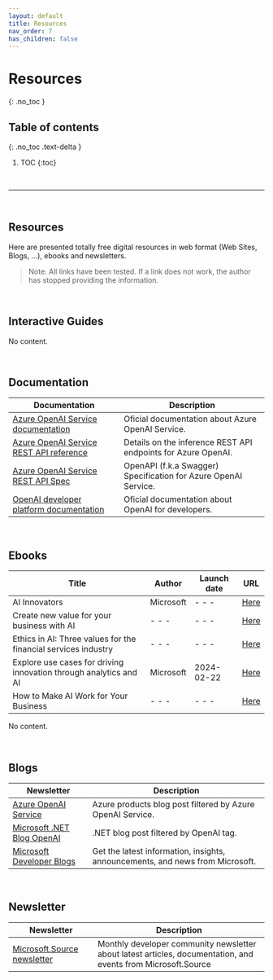 ```yaml
---
layout: default
title: Resources
nav_order: 7
has_children: false
---
```


# Resources
{: .no_toc }


## Table of contents
{: .no_toc .text-delta }

1. TOC
{:toc}

<br/>

---

<br/>

## Resources

Here are presented totally free digital resources in web format (Web Sites, Blogs, ...), ebooks and newsletters.

> Note: All links have been tested. If a link does not work, the author has stopped providing the information.

<br/>

## Interactive Guides


<!-- 
| Topic | Guide |
| :---: | ---   | 
| - - - | - - - |

--> 

No content.



<br/>

## Documentation

| Documentation | Description |
| --- | --- | 
| [Azure OpenAI Service documentation](https://learn.microsoft.com/en-us/azure/ai-services/openai/) | Oficial documentation about Azure OpenAI Service. |
| [Azure OpenAI Service REST API reference](https://learn.microsoft.com/en-us/azure/ai-services/openai/reference) | Details on the inference REST API endpoints for Azure OpenAI. |
| [Azure OpenAI Service REST API Spec](https://github.com/Azure/azure-rest-api-specs/tree/main/specification/cognitiveservices/data-plane/AzureOpenAI/inference) | OpenAPI (f.k.a Swagger) Specification for Azure OpenAI Service. |
| [OpenAI developer platform documentation](https://platform.openai.com/docs/introduction) | Oficial documentation about OpenAI for developers. |

<br/>

## Ebooks


| Title | Author    | Launch date   | URL   |
| ---   | ---       | ---           | ---   | 
| AI Innovators | Microsoft | - - -  | [Here](https://info.microsoft.com/CE-DIGTRNS-CNTNT-FY20-07Jul-10-AIInnovatorseBook-SRGCM1122_01Registration-ForminBody.html) |
| Create new value for your business with AI | - - - | - - - | [Here](https://info.microsoft.com/ww-landing-ai-use-cases-for-business-leaders.html) | 
| Ethics in AI: Three values for the financial services industry | - - - | - - - | [Here](https://info.microsoft.com/ww-landing-Ethics-in-AI-eBook.html) |
| Explore use cases for driving innovation through analytics and AI | Microsoft | 2024-02-22 | [Here](https://clouddamcdnprodep.azureedge.net/gdc/gdcn1pwn7/original) |
| How to Make AI Work for Your Business | - - - | - - - | [Here](https://info.microsoft.com/ww-landing-succeeding-with-ai-manning.html) |


No content.

<br/>

## Blogs


| Newsletter | Description | 
| --- | --- | 
| [Azure OpenAI Service](https://azure.microsoft.com/en-us/blog/product/azure-openai-service/) | Azure products blog post filtered by Azure OpenAI Service. |
| [Microsoft .NET Blog OpenAI](https://devblogs.microsoft.com/dotnet/tag/openai/) | .NET blog post filtered by OpenAI tag. |
| [Microsoft Developer Blogs](https://devblogs.microsoft.com/) | Get the latest information, insights, announcements, and news from Microsoft. |


<br/>

## Newsletter

| Newsletter | Description | 
| --- | --- | 
| [Microsoft.Source newsletter](https://info.microsoft.com/ww-landing-sign-up-for-the-microsoft-source-newsletter.html) | Monthly developer community newsletter about latest articles, documentation, and events from Microsoft.Source|

<br/>
